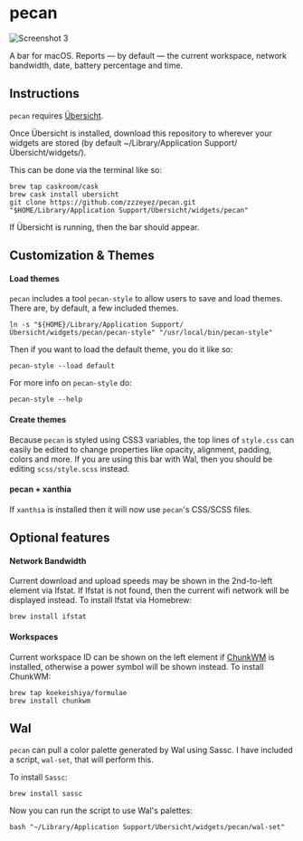 # pecan
![Screenshot 3](/screenshots/1.jpg)

A bar for macOS.  Reports — by default — the current workspace, network bandwidth, date, battery percentage and time.

## Instructions
`pecan` requires [Übersicht](http://tracesof.net/uebersicht/).  

Once Übersicht is installed, download this repository to wherever your widgets are stored (by default ~/Library/Application Support/Übersicht/widgets/).

This can be done via the terminal like so:
```
brew tap caskroom/cask
brew cask install ubersicht
git clone https://github.com/zzzeyez/pecan.git "$HOME/Library/Application Support/Übersicht/widgets/pecan"
```

If Übersicht is running, then the bar should appear.

## Customization & Themes

#### Load themes

`pecan` includes a tool `pecan-style` to allow users to save and load themes.  There are, by default, a few included themes.

```
ln -s "${HOME}/Library/Application Support/Übersicht/widgets/pecan/pecan-style" "/usr/local/bin/pecan-style"
```

Then if you want to load the default theme,  you do it like so:

```
pecan-style --load default
```

For more info on `pecan-style` do:
```
pecan-style --help
```

#### Create themes

Because `pecan` is styled using CSS3 variables, the top lines of `style.css` can easily be edited to change properties like opacity, alignment, padding, colors and more.  If you are using this bar with Wal, then you should be editing `scss/style.scss` instead.

#### pecan + xanthia

If `xanthia` is installed then it will now use `pecan`'s CSS/SCSS files.

## Optional features
  
#### Network Bandwidth

Current download and upload speeds may be shown in the 2nd-to-left element via Ifstat.  If Ifstat is not found, then the current wifi network will be displayed instead.  To install Ifstat via Homebrew:

```
brew install ifstat
```
  
#### Workspaces

Current workspace ID can be shown on the left element if [ChunkWM](https://github.com/koekeishiya/chunkwm) is installed, otherwise a power symbol will be shown instead.  To install ChunkWM:
  
```
brew tap koekeishiya/formulae
brew install chunkwm
````

## Wal

`pecan` can pull a color palette generated by Wal using Sassc.  I have included a script, `wal-set`, that will perform this.
 
To install `Sassc`:

```
brew install sassc
```
  
Now you can run the script to use Wal's palettes:

```
bash "~/Library/Application Support/Übersicht/widgets/pecan/wal-set"
```
